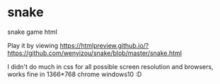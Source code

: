 # snake
snake game html

Play it by viewing https://htmlpreview.github.io/?https://github.com/wenyizou/snake/blob/master/snake.html 

I didn't do much in css for all possible screen resolution and browsers, works fine in 1366*768 chrome windows10 :D
